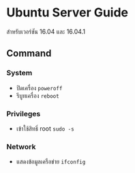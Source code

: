 # Ubuntu Server Guide
สำหรับเวอร์ชัน 16.04 และ 16.04.1

## Command
### System
- ปิดเครื่อง ```poweroff```
- รีบูทเครื่อง ```reboot```

### Privileges
- เข้าใช้สิทธิ์ root ```sudo -s```

### Network
- แสดงข้อมูลเครือข่าย ```ifconfig```
